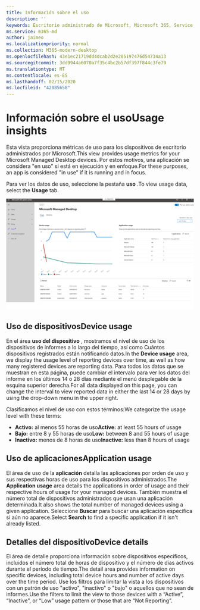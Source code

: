 ```yaml
---
title: Información sobre el uso
description: ''
keywords: Escritorio administrado de Microsoft, Microsoft 365, Service, Documentation
ms.service: m365-md
author: jaimeo
ms.localizationpriority: normal
ms.collection: M365-modern-desktop
ms.openlocfilehash: 43e1ec21719dd4dcab2d2e285197476d54734a13
ms.sourcegitcommit: 3dd9944a6070a7f35c4bc2b57df397f844c3fe79
ms.translationtype: MT
ms.contentlocale: es-ES
ms.lasthandoff: 02/15/2020
ms.locfileid: "42085658"
---
```

# <a name="usage-insights"></a><span data-ttu-id="d8bc2-103">Información sobre el uso</span><span class="sxs-lookup"><span data-stu-id="d8bc2-103">Usage insights</span></span>
<span data-ttu-id="d8bc2-104">Esta vista proporciona métricas de uso para los dispositivos de escritorio administrados por Microsoft.</span><span class="sxs-lookup"><span data-stu-id="d8bc2-104">This view provides usage metrics for your Microsoft Managed Desktop devices.</span></span> <span data-ttu-id="d8bc2-105">Por estos motivos, una aplicación se considera "en uso" si está en ejecución y en enfoque.</span><span class="sxs-lookup"><span data-stu-id="d8bc2-105">For these purposes, an app is considered "in use" if it is running and in focus.</span></span>

<span data-ttu-id="d8bc2-106">Para ver los datos de uso, seleccione la pestaña **uso** .</span><span class="sxs-lookup"><span data-stu-id="d8bc2-106">To view usage data, select the **Usage** tab.</span></span>

![Panel de uso.](../../media/insights_usage.png)

## <a name="device-usage"></a><span data-ttu-id="d8bc2-111">Uso de dispositivos</span><span class="sxs-lookup"><span data-stu-id="d8bc2-111">Device usage</span></span>

<span data-ttu-id="d8bc2-112">En el área **uso del dispositivo** , mostramos el nivel de uso de los dispositivos de informes a lo largo del tiempo, así como Cuántos dispositivos registrados están notificando datos.</span><span class="sxs-lookup"><span data-stu-id="d8bc2-112">In the **Device usage** area, we display the usage level of reporting devices over time, as well as how many registered devices are reporting data.</span></span> <span data-ttu-id="d8bc2-113">Para todos los datos que se muestran en esta página, puede cambiar el intervalo para ver los datos del informe en los últimos 14 o 28 días mediante el menú desplegable de la esquina superior derecha.</span><span class="sxs-lookup"><span data-stu-id="d8bc2-113">For all data displayed on this page, you can change the interval to view reported data in either the last 14 or 28 days by using the drop-down menu in the upper right.</span></span>

<span data-ttu-id="d8bc2-114">Clasificamos el nivel de uso con estos términos:</span><span class="sxs-lookup"><span data-stu-id="d8bc2-114">We categorize the usage level with these terms:</span></span>

- <span data-ttu-id="d8bc2-115">**Activo:** al menos 55 horas de uso</span><span class="sxs-lookup"><span data-stu-id="d8bc2-115">**Active:** at least 55 hours of usage</span></span>
- <span data-ttu-id="d8bc2-116">**Bajo:** entre 8 y 55 horas de uso</span><span class="sxs-lookup"><span data-stu-id="d8bc2-116">**Low:** between 8 and 55 hours of usage</span></span>
- <span data-ttu-id="d8bc2-117">**Inactivo:** menos de 8 horas de uso</span><span class="sxs-lookup"><span data-stu-id="d8bc2-117">**Inactive:** less than 8 hours of usage</span></span>




## <a name="application-usage"></a><span data-ttu-id="d8bc2-118">Uso de aplicaciones</span><span class="sxs-lookup"><span data-stu-id="d8bc2-118">Application usage</span></span>

<span data-ttu-id="d8bc2-119">El área de uso de la **aplicación** detalla las aplicaciones por orden de uso y sus respectivas horas de uso para los dispositivos administrados.</span><span class="sxs-lookup"><span data-stu-id="d8bc2-119">The **Application usage** area details the applications in order of usage and their respective hours of usage for your managed devices.</span></span> <span data-ttu-id="d8bc2-120">También muestra el número total de dispositivos administrados que usan una aplicación determinada.</span><span class="sxs-lookup"><span data-stu-id="d8bc2-120">It also shows the total number of managed devices using a given application.</span></span> <span data-ttu-id="d8bc2-121">Seleccione **Buscar** para buscar una aplicación específica si aún no aparece.</span><span class="sxs-lookup"><span data-stu-id="d8bc2-121">Select **Search** to find a specific application if it isn't already listed.</span></span>


## <a name="device-details"></a><span data-ttu-id="d8bc2-122">Detalles del dispositivo</span><span class="sxs-lookup"><span data-stu-id="d8bc2-122">Device details</span></span>
<span data-ttu-id="d8bc2-123">El área de detalle proporciona información sobre dispositivos específicos, incluidos el número total de horas de dispositivo y el número de días activos durante el período de tiempo.</span><span class="sxs-lookup"><span data-stu-id="d8bc2-123">The detail area provides information on specific devices, including total device hours and number of active days over the time period.</span></span> <span data-ttu-id="d8bc2-124">Use los filtros para limitar la vista a los dispositivos con un patrón de uso "activo", "inactivo" o "bajo" o aquellos que no sean de informes.</span><span class="sxs-lookup"><span data-stu-id="d8bc2-124">Use the filters to limit the view to those devices with a “Active”, “Inactive”, or “Low” usage pattern or those that are “Not Reporting”.</span></span> 
